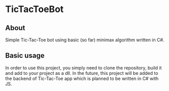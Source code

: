 # TicTacToeBot
## About
Simple Tic-Tac-Toe bot using basic (so far) minimax algorithm written in C#.
## Basic usage
In order to use this project, you simply need to clone the repository, build it and add to your project as a dll.
In the future, this project will be added to the backend of Tic-Tac-Toe app which is planned to be written in C# with JS.

